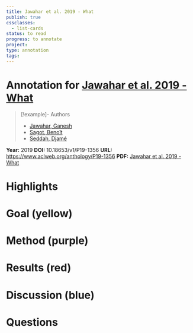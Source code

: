 ```yaml
---
title: Jawahar et al. 2019 - What
publish: true
cssclasses:
  - list-cards
status: to read
progress: to annotate
project:
type: annotation
tags:
---
```

# Annotation for [Jawahar et al. 2019 - What](Papers/References/Jawahar%20et%20al.%202019%20-%20What)

> [!example]- Authors
> - [Jawahar, Ganesh](Papers/People/Jawahar%20Ganesh)
> - [Sagot, Benoît](Papers/People/Sagot%20Benoît)
> - [Seddah, Djamé](Papers/People/Seddah%20Djamé)

**Year:** 2019
**DOI:** 10.18653/v1/P19-1356
**URL:** https://www.aclweb.org/anthology/P19-1356
**PDF:** [Jawahar et al. 2019 - What](Papers/PDFs/Jawahar%20et%20al.%202019%20-%20What%20Does%20BERT%20Learn%20about%20the%20Structure%20of%20Language.pdf)

# Highlights


# Goal (yellow)


# Method (purple)


# Results (red)


# Discussion (blue)


# Questions

